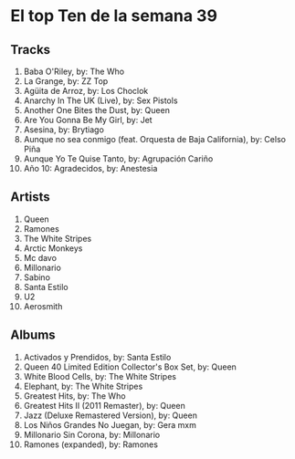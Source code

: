 # El top Ten de la semana 39

## Tracks
1. Baba O'Riley, by: The Who
1. La Grange, by: ZZ Top
1. Agüita de Arroz, by: Los Choclok
1. Anarchy In The UK (Live), by: Sex Pistols
1. Another One Bites the Dust, by: Queen
1. Are You Gonna Be My Girl, by: Jet
1. Asesina, by: Brytiago
1. Aunque no sea conmigo (feat. Orquesta de Baja California), by: Celso Piña
1. Aunque Yo Te Quise Tanto, by: Agrupación Cariño
1. Año 10: Agradecidos, by: Anestesia

## Artists
1. Queen
1. Ramones
1. The White Stripes
1. Arctic Monkeys
1. Mc davo
1. Millonario
1. Sabino
1. Santa Estilo
1. U2
1. Aerosmith

## Albums
1. Activados y Prendidos, by: Santa Estilo
1. Queen 40 Limited Edition Collector's Box Set, by: Queen
1. White Blood Cells, by: The White Stripes
1. Elephant, by: The White Stripes
1. Greatest Hits, by: The Who
1. Greatest Hits II (2011 Remaster), by: Queen
1. Jazz (Deluxe Remastered Version), by: Queen
1. Los Niños Grandes No Juegan, by: Gera mxm
1. Millonario Sin Corona, by: Millonario
1. Ramones (expanded), by: Ramones
